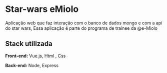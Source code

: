 
# Star-wars eMiolo

Aplicação web que faz interação com o banco de dados mongo e com a api do star wars, Essa aplicação é parte do programa de trainee da @e-Miolo


## Stack utilizada

**Front-end:** Vue.js, Html , Css

**Back-end:** Node, Express


